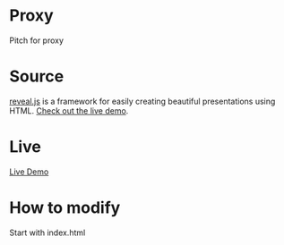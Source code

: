 # Proxy
Pitch for proxy

# Source
[reveal.js](https://github.com/hakimel/reveal.js.git) is a framework for easily creating beautiful presentations using HTML. [Check out the live demo](http://revealjs.com/).

# Live
[Live Demo](https://yagnyam-in.github.io/proxy-pitch/index.html)

# How to modify
Start with index.html
